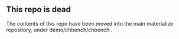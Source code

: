 ## This repo is dead
The contents of this repo have been moved into the main materialize repository, under demo/chbench/chbench .
